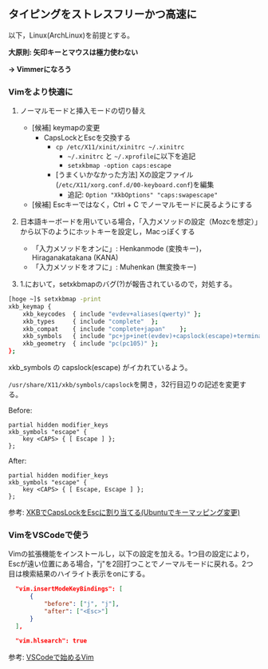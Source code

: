 ## タイピングをストレスフリーかつ高速に

以下，Linux(ArchLinux)を前提とする。

**大原則: 矢印キーとマウスは極力使わない**

  **→ Vimmerになろう**

### Vimをより快適に
1. ノーマルモードと挿入モードの切り替え
    - [候補] keymapの変更
        - CapsLockとEscを交換する
            - `cp /etc/X11/xinit/xinitrc ~/.xinitrc`
                - `~/.xinitrc` と `~/.xprofile`に以下を追記
                - `setxkbmap -option caps:escape`
            - [うまくいかなかった方法] Xの設定ファイル(`/etc/X11/xorg.conf.d/00-keyboard.conf`)を編集
                - 追記: `Option "XkbOptions" "caps:swapescape"`
    - [候補] Escキーではなく，Ctrl + C でノーマルモードに戻るようにする

2. 日本語キーボードを用いている場合，「入力メソッドの設定（Mozcを想定）」から以下のようにホットキーを設定し，Macっぽくする
    - 「入力メソッドをオンに」: Henkanmode (変換キー)，Hiraganakatakana (KANA)
    - 「入力メソッドをオフに」: Muhenkan (無変換キー)

3. 1.において，setxkbmapのバグ(?)が報告されているので，対処する。

``` sh
[hoge ~]$ setxkbmap -print
xkb_keymap {
	xkb_keycodes  { include "evdev+aliases(qwerty)"	};
	xkb_types     { include "complete"	};
	xkb_compat    { include "complete+japan"	};
	xkb_symbols   { include "pc+jp+inet(evdev)+capslock(escape)+terminate(ctrl_alt_bksp)"	};
	xkb_geometry  { include "pc(pc105)"	};
};
```

xkb_symbols の capslock(escape) がイカれているよう。

`/usr/share/X11/xkb/symbols/capslock`を開き，32行目辺りの記述を変更する。

Before:

```
partial hidden modifier_keys
xkb_symbols "escape" {
    key <CAPS> { [ Escape ] };
};
```

After:

```
partial hidden modifier_keys
xkb_symbols "escape" {
    key <CAPS> { [ Escape, Escape ] };
};
```

参考: [XKBでCapsLockをEscに割り当てる(Ubuntuでキーマッピング変更)](https://qiita.com/oyas/items/a39baab89908294516a7)

### VimをVSCodeで使う

Vimの拡張機能をインストールし，以下の設定を加える。1つ目の設定により，Escが遠い位置にある場合，"j"を2回打つことでノーマルモードに戻れる。2つ目は検索結果のハイライト表示をonにする。

``` json
  "vim.insertModeKeyBindings": [
      {
          "before": ["j", "j"],
          "after": ["<Esc>"]
      }
  ],

  "vim.hlsearch": true
```

参考: [VSCodeで始めるVim](https://qiita.com/jintz/items/d357478271179c90ffab)
